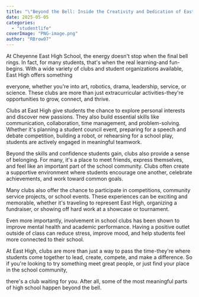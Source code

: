 ```yaml
---
title: "\"Beyond the Bell: Inside the Creativity and Dedication of East High's Clubs\""
date: 2025-05-05
categories: 
  - "studentlife"
coverImage: "PNG-image.png"
author: "RBrow07"
---
```


At Cheyenne East High School, the energy doesn't stop when the final bell rings. In fact, for many students, that's when the real learning-and fun-begins. With a wide variety of clubs and student organizations available, East High offers something

everyone, whether you're into art, robotics, drama, leadership, service, or science. These clubs are more than just extracurricular activities-they're opportunities to grow, connect, and thrive.

Clubs at East High give students the chance to explore personal interests and discover new passions. They also build essential skills like communication, collaboration, time management, and problem-solving. Whether it's planning a student council event, preparing for a speech and debate competition, building a robot, or rehearsing for a school play, students are actively engaged in meaningful teamwork.

Beyond the skills and confidence students gain, clubs also provide a sense of belonging. For many, it's a place to meet friends, express themselves, and feel like an important part of the school community. Clubs often create a supportive environment where students encourage one another, celebrate achievements, and work toward common goals.

Many clubs also offer the chance to participate in competitions, community service projects, or school events. These experiences can be exciting and memorable, whether it's traveling to represent East High, organizing a fundraiser, or showing off hard work at a showcase or tournament.

Even more importantly, involvement in school clubs has been shown to improve mental health and academic performance. Having a positive outlet outside of class can reduce stress, improve mood, and help students feel more connected to their school.

At East High, clubs are more than just a way to pass the time-they're where students come together to lead, create, compete, and make a difference. So if you're looking to try something meet great people, or just find your place in the school community,

there's a club waiting for you. After all, some of the most meaningful parts of high school happen beyond the bell.
